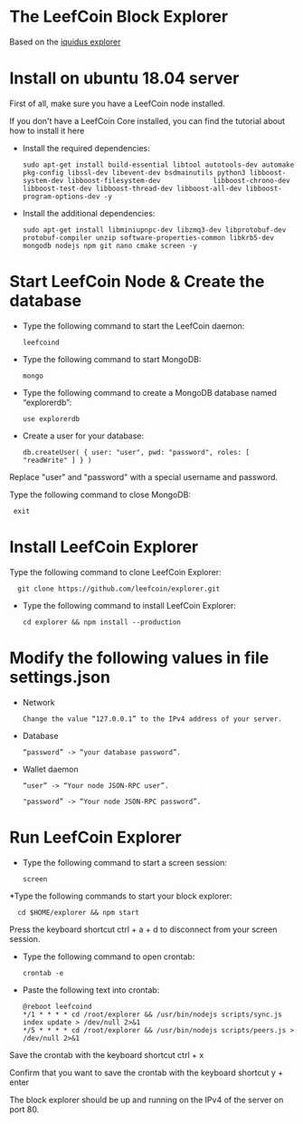 # The LeefCoin Block Explorer

Based on the [iquidus explorer](https://github.com/iquidus/explorer)

# Install on ubuntu 18.04 server

First of all, make sure you have a LeefCoin node installed.

  If you don't have a LeefCoin Core installed, you can find the tutorial about how to install it here


* Install the required dependencies:


      sudo apt-get install build-essential libtool autotools-dev automake pkg-config libssl-dev libevent-dev bsdmainutils python3 libboost-system-dev libboost-filesystem-dev             libboost-chrono-dev libboost-test-dev libboost-thread-dev libboost-all-dev libboost-program-options-dev -y

* Install the additional dependencies:


      sudo apt-get install libminiupnpc-dev libzmq3-dev libprotobuf-dev protobuf-compiler unzip software-properties-common libkrb5-dev mongodb nodejs npm git nano cmake screen -y


# Start LeefCoin Node & Create the database

* Type the following command to start the LeefCoin daemon:

      leefcoind

* Type the following command to start MongoDB:

      mongo
    
    
* Type the following command to create a MongoDB database named “explorerdb”:

      use explorerdb
* Create a user for your database:
      
      db.createUser( { user: "user", pwd: "password", roles: [ "readWrite" ] } )
 
 Replace "user" and "password" with a special username and password.

Type the following command to close MongoDB:

     exit
     
# Install LeefCoin Explorer

Type the following command to clone LeefCoin Explorer:

      git clone https://github.com/leefcoin/explorer.git 
      
* Type the following command to install LeefCoin Explorer:

      cd explorer && npm install --production
      
# Modify the following values in file settings.json

* Network

      Change the value “127.0.0.1” to the IPv4 address of your server.

* Database

      “password” -> “your database password”.

* Wallet daemon

      “user” -> “Your node JSON-RPC user”.

      "password” -> “Your node JSON-RPC password”.

# Run LeefCoin Explorer

* Type the following command to start a screen session:

      screen

*Type the following commands to start your block explorer:

      cd $HOME/explorer && npm start

Press the keyboard shortcut ctrl + a + d to disconnect from your screen session.

* Type the following command to open crontab:

      crontab -e

* Paste the following text into crontab:

      @reboot leefcoind
      */1 * * * * cd /root/explorer && /usr/bin/nodejs scripts/sync.js index update > /dev/null 2>&1
      */5 * * * * cd /root/explorer && /usr/bin/nodejs scripts/peers.js > /dev/null 2>&1
      
      
Save the crontab with the keyboard shortcut ctrl + x

Confirm that you want to save the crontab with the keyboard shortcut y + enter

The block explorer should be up and running on the IPv4 of the server on port 80.
